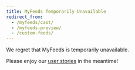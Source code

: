 ```yaml
---
title: MyFeeds Temporarily Unavailable
redirect_from:
  - /myfeeds/cast/
  - /myfeeds-preview/
  - /custom-feeds/
---
```


We regret that MyFeeds is temporarily unavailable.

Please enjoy our [user stories](https://dash.harvard.edu/stories) in the meantime!
